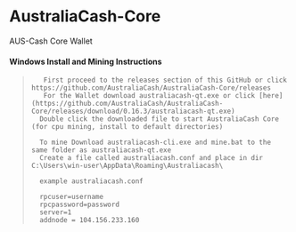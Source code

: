 # AustraliaCash-Core
AUS-Cash Core Wallet

####    Windows Install and Mining Instructions

>        First proceed to the releases section of this GitHub or click https://github.com/AustraliaCash/AustraliaCash-Core/releases
>        For the Wallet download australiacash-qt.exe or click [here](https://github.com/AustraliaCash/AustraliaCash-Core/releases/download/0.16.3/australiacash-qt.exe)
>       Double click the downloaded file to start AustraliaCash Core (for cpu mining, install to default directories)
>       
>       To mine Download australiacash-cli.exe and mine.bat to the same folder as australiacash-qt.exe
>       Create a file called australiacash.conf and place in dir C:\Users\win-user\AppData\Roaming\Australiacash\
>
>       example australiacash.conf
>
>       rpcuser=username
>       rpcpassword=password
>       server=1
>       addnode = 104.156.233.160
